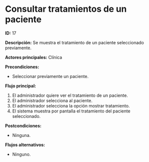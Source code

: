 # Consultar tratamientos de un paciente

**ID:** 17

**Descripción:** Se muestra el tratamiento de un paciente seleccionado previamente.

**Actores principales:** Clínica

**Precondiciones:**

* Seleccionar previamente un paciente.

**Flujo principal:**

1. El administrador quiere ver el tratamiento de un paciente.
2. El administrador selecciona al paciente.
3. El administrador selecciona la opción mostrar tratamiento.
4. El sistema muestra por pantalla el tratamiento del paciente seleccionado.

**Postcondiciones:**

* Ninguna.

**Flujos alternativos:**

* Ninguno.
